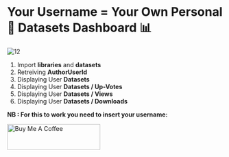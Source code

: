 # Your Username = Your Own Personal 📝 Datasets Dashboard 📊

![12](https://github.com/user-attachments/assets/670e5d66-63c0-4a12-8301-bf2a1e439fb6)

1. Import **libraries** and **datasets** 
2. Retreiving **AuthorUserId**
3. Displaying User **Datasets**
4. Displaying User **Datasets / Up-Votes**
5. Displaying User **Datasets / Views**
6. Displaying User **Datasets / Downloads**

**NB : For this to work you need to insert your username:**

<a href="https://www.buymeacoffee.com/yassirachag" target="_blank"><img src="https://cdn.buymeacoffee.com/buttons/v2/default-yellow.png" alt="Buy Me A Coffee" style="height: 60px !important;width: 217px !important;" ></a>
